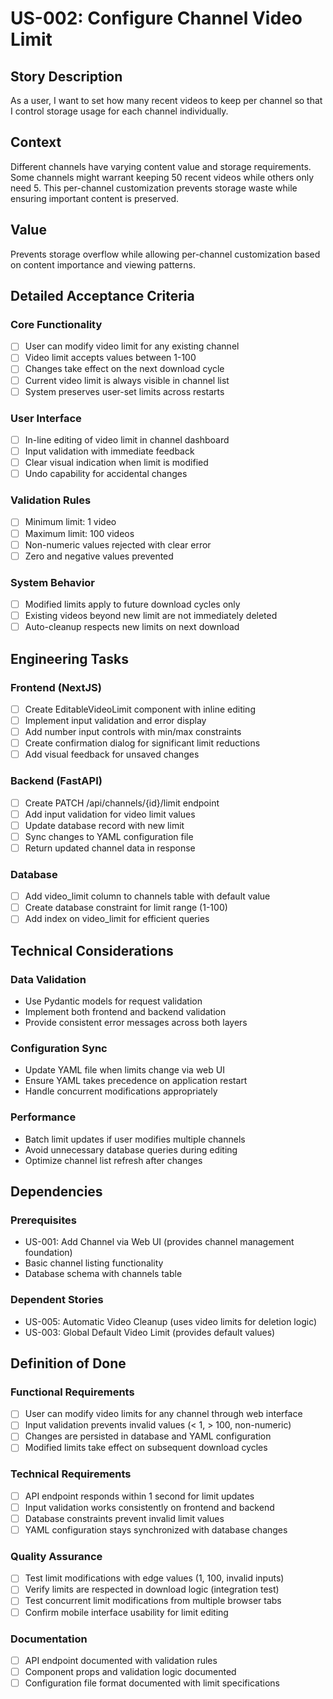 # US-002: Configure Channel Video Limit

## Story Description

As a user, I want to set how many recent videos to keep per channel so that I control storage usage for each channel individually.

## Context

Different channels have varying content value and storage requirements. Some channels might warrant keeping 50 recent videos while others only need 5. This per-channel customization prevents storage waste while ensuring important content is preserved.

## Value

Prevents storage overflow while allowing per-channel customization based on content importance and viewing patterns.

## Detailed Acceptance Criteria

### Core Functionality
- [ ] User can modify video limit for any existing channel
- [ ] Video limit accepts values between 1-100
- [ ] Changes take effect on the next download cycle
- [ ] Current video limit is always visible in channel list
- [ ] System preserves user-set limits across restarts

### User Interface
- [ ] In-line editing of video limit in channel dashboard
- [ ] Input validation with immediate feedback
- [ ] Clear visual indication when limit is modified
- [ ] Undo capability for accidental changes

### Validation Rules
- [ ] Minimum limit: 1 video
- [ ] Maximum limit: 100 videos
- [ ] Non-numeric values rejected with clear error
- [ ] Zero and negative values prevented

### System Behavior
- [ ] Modified limits apply to future download cycles only
- [ ] Existing videos beyond new limit are not immediately deleted
- [ ] Auto-cleanup respects new limits on next download

## Engineering Tasks

### Frontend (NextJS)
- [ ] Create EditableVideoLimit component with inline editing
- [ ] Implement input validation and error display
- [ ] Add number input controls with min/max constraints
- [ ] Create confirmation dialog for significant limit reductions
- [ ] Add visual feedback for unsaved changes

### Backend (FastAPI)
- [ ] Create PATCH /api/channels/{id}/limit endpoint
- [ ] Add input validation for video limit values
- [ ] Update database record with new limit
- [ ] Sync changes to YAML configuration file
- [ ] Return updated channel data in response

### Database
- [ ] Add video_limit column to channels table with default value
- [ ] Create database constraint for limit range (1-100)
- [ ] Add index on video_limit for efficient queries

## Technical Considerations

### Data Validation
- Use Pydantic models for request validation
- Implement both frontend and backend validation
- Provide consistent error messages across both layers

### Configuration Sync
- Update YAML file when limits change via web UI
- Ensure YAML takes precedence on application restart
- Handle concurrent modifications appropriately

### Performance
- Batch limit updates if user modifies multiple channels
- Avoid unnecessary database queries during editing
- Optimize channel list refresh after changes

## Dependencies

### Prerequisites
- US-001: Add Channel via Web UI (provides channel management foundation)
- Basic channel listing functionality
- Database schema with channels table

### Dependent Stories
- US-005: Automatic Video Cleanup (uses video limits for deletion logic)
- US-003: Global Default Video Limit (provides default values)

## Definition of Done

### Functional Requirements
- [ ] User can modify video limits for any channel through web interface
- [ ] Input validation prevents invalid values (< 1, > 100, non-numeric)
- [ ] Changes are persisted in database and YAML configuration
- [ ] Modified limits take effect on subsequent download cycles

### Technical Requirements
- [ ] API endpoint responds within 1 second for limit updates
- [ ] Input validation works consistently on frontend and backend
- [ ] Database constraints prevent invalid limit values
- [ ] YAML configuration stays synchronized with database changes

### Quality Assurance
- [ ] Test limit modifications with edge values (1, 100, invalid inputs)
- [ ] Verify limits are respected in download logic (integration test)
- [ ] Test concurrent limit modifications from multiple browser tabs
- [ ] Confirm mobile interface usability for limit editing

### Documentation
- [ ] API endpoint documented with validation rules
- [ ] Component props and validation logic documented
- [ ] Configuration file format documented with limit specifications